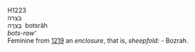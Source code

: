 <body>
  <p>H1223<br>  בּצרה  <br> בָּצרָה  ‎  botsrâh  <br><i>bots-raw‘ </i><br>Feminine from <a href="h1219.htm">1219</a>  an <i>enclosure</i>, that is, <i>sheepfold: - </i>Bozrah.<br></p>
 </body>